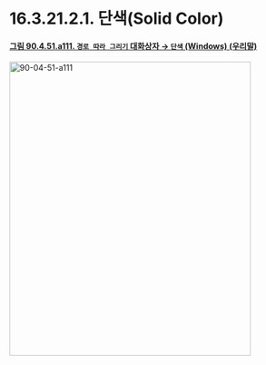 # 16.3.21.2.1. 단색(Solid Color)

<a id="90-04-51-a111"></a>

#### [그림 90.4.51.a111. `경로 따라 그리기` 대화상자 → `단색` (Windows) (우리말)](./90-04-0051-stroke_path.md#90-04-51-a111)
<img width="425" height="518" alt="90-04-51-a111" src="https://github.com/user-attachments/assets/2ef5607d-b6ac-4833-b067-1b153020b8f7" />